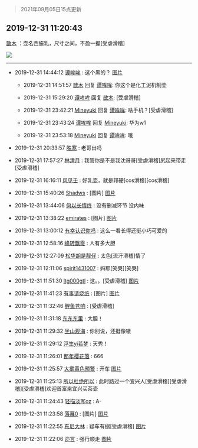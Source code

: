 > 2021年09月05日15点更新
<link rel="stylesheet" href="https://cdn.jsdelivr.net/gh/taotie6/sampleJSON@main/css/photo_show.css">


 ## 2019-12-31 11:20:43 

 [㪚木](https://www.coolapk.com/feed/15647834?shareKey=NjMyNTFjYjk0NjA2NjEzMTc1MTc~) ：壶名西施乳，尺寸之间，不盈一握[受虐滑稽] 

<div class="album">
<img class="img-item" src="http://image.coolapk.com/feed/2019/1231/11/1081091_cb62fba3_2442_8284@2493x3325.jpeg" />
</div>

 ------- 

- 2019-12-31 14:44:12 [谭哞哞](uid=1923048) : 这个黑的？ [图片](http://image.coolapk.com/feed/2019/1231/14/1923048_e60761a8_4651_3362@2160x3840.jpeg)

    - 2019-12-31 14:51:57 [㪚木](uid=1081091) 回复 [谭哞哞](uid=1923048): 你这个是化工泥机制壶 

    - 2019-12-31 15:29:20 [谭哞哞](uid=1923048) 回复 [㪚木](uid=1081091): [受虐滑稽] 

    - 2019-12-31 23:42:21 [Mineyuki](uid=2906893) 回复 [谭哞哞](uid=1923048): 啥手机？[受虐滑稽] 

    - 2019-12-31 23:43:24 [谭哞哞](uid=1923048) 回复 [Mineyuki](uid=2906893): 华为w1 

    - 2019-12-31 23:53:18 [Mineyuki](uid=2906893) 回复 [谭哞哞](uid=1923048): 哦 

- 2019-12-31 20:33:57 [胜寒](uid=621479) : 老哥出吗 

- 2019-12-31 17:57:27 [林清月](uid=3083763) : 我管你是不是我沈哥哥[受虐滑稽]尻起来带走[受虐滑稽] 

- 2019-12-31 16:16:11 [风见壬](uid=1512297) : 好乳壶，就是邦硬[cos滑稽][cos滑稽] 

- 2019-12-31 15:40:26 [Shadws](uid=1298265) : [图片] [图片](http://image.coolapk.com/feed/2019/0720/11/617259_a3cf1e0c_2964_123@320x239.gif)

- 2019-12-31 13:44:06 [何以长情终](uid=1513605) : 没有删减环节 没内味 

- 2019-12-31 13:38:22 [emirates](uid=2140963) : [图片] [图片](http://image.coolapk.com/feed/2019/1125/13/2140963_ae6e1c4b_0429_195@177x123.jpeg)

- 2019-12-31 13:00:12 [有幸认识你吗](uid=1202978) : 这么一看长得还挺小巧可爱的 

- 2019-12-31 12:58:16 [峰转飘零](uid=900024) : 人有多大胆 

- 2019-12-31 12:27:09 [松华胡是靓仔](uid=692318) : 太色[流汗滑稽]情了 

- 2019-12-31 12:11:06 [spirit1431007](uid=1495334) : 妈耶[笑哭][笑哭] 

- 2019-12-31 11:51:30 [ltg000gtl](uid=1670395) : 这。。[受虐滑稽] [图片](http://image.coolapk.com/feed/2019/1225/16/2291896_e9aaba6b_2466_298@198x175.jpeg)

- 2019-12-31 11:41:23 [有事请烧纸](uid=1802946) : [图片] [图片](http://image.coolapk.com/feed/2019/1203/16/1802946_bf7efdac_2777_7831@202x343.gif)

- 2019-12-31 11:32:46 [鲤鱼苍响](uid=1115907) : [受虐滑稽] 

- 2019-12-31 11:31:18 [东东东里](uid=645055) : 大胆！ 

- 2019-12-31 11:29:32 [坐山观海](uid=2996859) : 你别说，还挺像嗷 

- 2019-12-31 11:29:12 [浮生yi若梦](uid=829592) : 天秀！ 

- 2019-12-31 11:26:01 [那年樱花落](uid=2859206) : 666 

- 2019-12-31 11:25:57 [大雾黄色预警](uid=655878) : 开车 [图片](http://image.coolapk.com/feed/2019/1231/11/655878_2750_3549@350x350.jpg)

- 2019-12-31 11:25:13 [所以杜绝所以](uid=1650512) : 此时路过一个宜兴人[受虐滑稽][受虐滑稽][受虐滑稽]欢迎首富来宜兴买茶壶 

- 2019-12-31 11:24:43 [轻描淡写oz](uid=1981181) : A- 

- 2019-12-31 11:23:58 [落幕0](uid=1382501) : [图片] [图片](http://image.coolapk.com/feed/2019/0428/22/1081091_1093_7665@301x233.gif)

- 2019-12-31 11:22:55 [东尼大林](uid=1612569) : 疑车有据[受虐滑稽] [图片](http://image.coolapk.com/feed/2019/1231/11/1612569_eae26d1e_2575_0572@560x418.jpeg)

- 2019-12-31 11:22:06 [迩言](uid=1065371) : 强行顺走 [图片](http://image.coolapk.com/feed/2019/1225/01/1065371_8926_0529@500x376.jpg)

